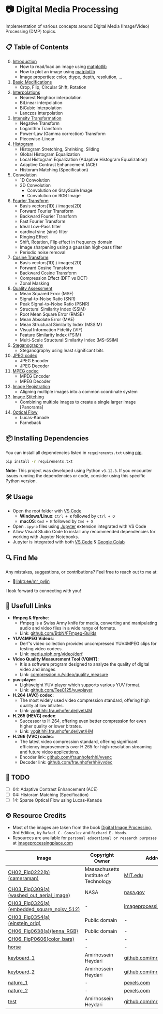 # 📷 Digital Media Processing
Implementation of various concepts around Digital Media (Image/Video) Processing (DMP) topics.

## 📋 Table of Contents
0.  [Introduction](00_introduction.ipynb)
      - How to read/load an image using [matplotlib](https://matplotlib.org/)
      - How to plot an image using [matplotlib](https://matplotlib.org/)
      - Image properties: color, dtype, depth, resolution, ...
1.  [Basic Modifications](01_basic-modification.ipynb)
      - Crop, Flip, Circular Shift, Rotation
2.  [Interpolations](02_interpolations.ipynb)
      - Nearest Neighbor interpolation
      - BiLinear interpolation
      - BiCubic interpolation
      - Lanczos interpolation
3.  [Intensity Transformation](03_intensity-transformation.ipynb)
      - Negative Transform
      - Logarithm Transform
      - Power-Law (Gamma correction) Transform
      - Piecewise-Linear
4.  [Histogram](04_histogram.ipynb)
      - Histogram Stretching, Shrinking, Sliding
      - Global Histogram Equalization
      - Local Histogram Equalization (Adaptive Histogram Equalization)
      - Adaptive Contrast Enhancement (ACE)
      - Historam Matching (Specification)
5.  [Convolution](05_convolution.ipynb)
      - 1D Convolution
      - 2D Convolution
         - Convolution on GrayScale Image
         - Convolution on RGB Image
6.  [Fourier Transform](06_fourier-transform.ipynb)
      - Basis vectors(1D) / images(2D)
      - Forward Fourier Transform
      - Backward Fourier Transform
      - Fast Fourier Transform
      - Ideal Low-Pass filter
      - cardinal sine (sinc) filter
      - Ringing Effect
      - Shift, Rotation, Flip effect in frequency domain
      - Image sharpening using a gaussian high-pass filter
      - Periodic noise removal
7.  [Cosine Transform](07_cosine-transform.ipynb)
      - Basis vectors(1D) / images(2D)
      - Forward Cosine Transform
      - Backward Cosine Transform
      - Compression Effect (DFT vs DCT)
      - Zonal Masking
8.  [Quality Assessment](08_quality-assessment.ipynb)
      - Mean Squared Error (MSE)
      - Signal-to-Noise Ratio (SNR)
      - Peak Signal-to-Noise Ratio (PSNR)
      - Structural Similarity Index (SSIM)
      - Root Mean Square Error (RMSE)
      - Mean Absolute Error (MAE)
      - Mean Structural Similarity Index (MSSIM)
      - Visual Information Fidelity (VIF)
      - Feature Similarity Index (FSIM)
      - Multi-Scale Structural Similarity Index (MS-SSIM)
9.  [Steganography](09_least-significant-bit-steganography.ipynb)
      - Steganography using least significant bits
10. [JPEG codec](10_jpeg-codec.ipynb)
      - JPEG Encoder
      - JPEG Decoder
11. [MPEG codec](11_mpeg-codec.ipynb)
      - MPEG Encoder
      - MPEG Decoder
12. [Image Registration](12_image-registration.ipynb)
      - Aligning multiple images into a common coordinate system
13. [Image Stitching](13_image-stitching.ipynb)
      - Combining multiple images to create a single larger image [Panorama]
14. [Optical Flow](14_optical-flow.ipynb)
      - Lucas-Kanade
      - Farneback

## 📦 Installing Dependencies
You can install all dependencies listed in `requirements.txt` using [pip](https://pip.pypa.io/en/stable/installation/).
```bash
pip install -r requirements.txt
```
**Note:** This project was developed using Python `v3.12.3`. If you encounter issues running the dependencies or code, consider using this specific Python version.

## 🛠️ Usage
   - Open the root folder with [VS Code](https://code.visualstudio.com/)
      - **Windows/Linux**: `Ctrl + K` followed by `Ctrl + O`
      - **macOS**: `Cmd + K` followed by `Cmd + O`
   - Open `.ipynb` files using [Jupyter](https://jupyter.org/) extension integrated with VS Code
   - Allow Visual Studio Code to install any recommended dependencies for working with Jupyter Notebooks.
   - Jupyter is integrated with both [VS Code](https://code.visualstudio.com/) & [Google Colab](https://colab.research.google.com/)

## 🔍 Find Me
Any mistakes, suggestions, or contributions? Feel free to reach out to me at:
   - 📍[linktr.ee/mr_pylin](https://linktr.ee/mr_pylin)
   
I look forward to connecting with you! 

## 🔗 Usefull Links
   - **ffmpeg & ffprobe**:
      - ffmpeg is a Swiss Army knife for media, converting and manipulating audio and video files in a wide range of formats.
      - Link: [github.com/BtbN/FFmpeg-Builds](https://github.com/BtbN/FFmpeg-Builds)
   - **YUV4MPEG Videos**:
      - Derf's video collection provides uncompressed YUV4MPEG clips for testing video codecs.
      - Link: [media.xiph.org/video/derf](https://media.xiph.org/video/derf/)
   - **Video Quality Measurement Tool (VQMT)**:
      - It is a software program designed to analyze the quality of digital video and images.
      - Link: [compression.ru/video/quality_measure](http://www.compression.ru/video/quality_measure/vqmt_download.html)
   - **yuv-player**:
      - Lightweight YUV player which supports various YUV format.
      - Link: [github.com/Tee0125/yuvplayer](https://github.com/Tee0125/yuvplayer)
   - **H.264 (AVC) codec**:
      - The most widely used video compression standard, offering high quality at low bitrates.
      - Link: [vcgit.hhi.fraunhofer.de/jvet/JM](https://vcgit.hhi.fraunhofer.de/jvet/JM)
   - **H.265 (HEVC) codec**:
      - Successor to H.264, offering even better compression for even higher quality or lower bitrates.
      - Link: [vcgit.hhi.fraunhofer.de/jvet/HM](https://vcgit.hhi.fraunhofer.de/jvet/HM)
   - **H.266 (VVC) codec**:
      - The latest video compression standard, offering significant efficiency improvements over H.265 for high-resolution streaming and future video applications.
      - Encoder link: [github.com/fraunhoferhhi/vvenc](https://github.com/fraunhoferhhi/vvenc)
      - Decoder link: [github.com/fraunhoferhhi/vvdec](https://github.com/fraunhoferhhi/vvdec)

## 📝 TODO
   - [ ] 04: Adaptive Contrast Enhancement (ACE)
   - [ ] 04: Historam Matching (Specification)
   - [ ] 14: Sparse Optical Flow using Lucas-Kanade

## ©️ Resource Credits
   - Most of the images are taken from the book [Digital Image Processing](https://www.amazon.com/Digital-Image-Processing-3Rd-Edn/dp/9332570329), 3rd Edition, by `Rafael C. Gonzalez` and `Richard E. Woods`.
   - Resources are available for `personal educational or research purposes` at [imageprocessingplace.com](https://www.imageprocessingplace.com/DIP-3E/dip3e_book_images_downloads.htm)

| Image                                                                                                    | Copyright Owner                       | Address                                                                                               |
|----------------------------------------------------------------------------------------------------------|---------------------------------------|-------------------------------------------------------------------------------------------------------|
| [CH02_Fig0222(b)(cameraman)](./assets/images/CH02_Fig0222(b)(cameraman).tif)                                 | Massachusetts Institute of Technology | [MIT.edu](https://MIT.edu)                                                                            |
| [CH03_Fig0309(a)(washed_out_aerial_image)](./assets/images/CH03_Fig0309(a)(washed_out_aerial_image).tif)     | NASA                                  | [nasa.gov](https://nasa.gov)                                                                          |
| [CH03_Fig0326(a)(embedded_square_noisy_512)](./assets/images/CH03_Fig0326(a)(embedded_square_noisy_512).tif) | -                                     | [imageprocessingplace.com](https://imageprocessingplace.com)                                          |
| [CH03_Fig0354(a)(einstein_orig)](./assets/images/CH03_Fig0354(a)(einstein_orig).tif)                         | Public domain                         | -                                                                                                     |
| [CH06_Fig0638(a)(lenna_RGB)](./assets/images/CH06_Fig0638(a)(lenna_RGB).tif)                                 | Public domain                         | -                                                                                                     |
| [CH06_FigP0606(color_bars)](./assets/images/CH06_FigP0606(color_bars).tif)                                   | -                                     | -                                                                                                     |
| [horse](./assets/images/horse.gif)                                                                           | -                                     | -                                                                                                     |
| [keyboard_1](./assets/images/keyboard_1.jpg)                                                                 | Amirhossein Heydari                   | [github.com/mr-pylin](https://github.com/mr-pylin)                                                    |
| [keyboard_2](./assets/images/keyboard_2.jpg)                                                                 | Amirhossein Heydari                   | [github.com/mr-pylin](https://github.com/mr-pylin)                                                    |
| [nature_1](./assets/images/nature_1.jpg)                                                                     | -                                     | [pexels.com](https://www.pexels.com/photo/areal-view-of-lake-bridge-and-trees-during-daytime-145525/) |
| [nature_2](./assets/images/nature_2.jpg)                                                                     | -                                     | [pexels.com](https://www.pexels.com/photo/areal-view-of-lake-bridge-and-trees-during-daytime-145525/) |
| [test](./assets/images/test.tif)                                                                             | Amirhossein Heydari                   | [github.com/mr-pylin](https://github.com/mr-pylin)                                                    |